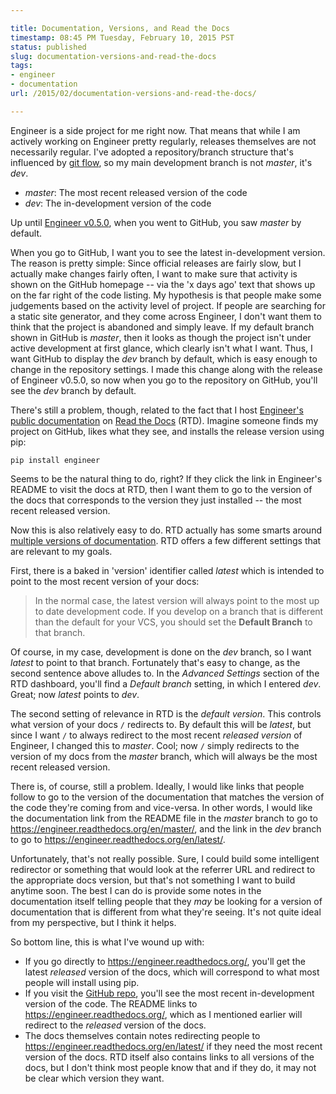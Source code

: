 ```yaml
---

title: Documentation, Versions, and Read the Docs
timestamp: 08:45 PM Tuesday, February 10, 2015 PST
status: published
slug: documentation-versions-and-read-the-docs
tags:
- engineer
- documentation
url: /2015/02/documentation-versions-and-read-the-docs/

---
```


Engineer is a side project for me right now. That means that while I am actively working on Engineer pretty regularly, releases themselves are not necessarily regular. I've adopted a repository/branch structure that's influenced by [git flow][1], so my main development branch is not *master*, it's *dev*.

* *master*: The most recent released version of the code
* *dev*: The in-development version of the code

[1]: http://nvie.com/posts/a-successful-git-branching-model/

Up until [Engineer v0.5.0][2], when you went to GitHub, you saw *master* by default.

When you go to GitHub, I want you to see the latest in-development version. The reason is pretty simple: Since official releases are fairly slow, but I actually make changes fairly often, I want to make sure that activity is shown on the GitHub homepage -- via the 'x days ago' text that shows up on the far right of the code listing. My hypothesis is that people make some judgements based on the activity level of project. If people are searching for a static site generator, and they come across Engineer, I don't want them to think that the project is abandoned and simply leave. If my default branch shown in GitHub is *master*, then it looks as though the project isn't under active development at first glance, which clearly isn't what I want. Thus, I want GitHub to display the *dev* branch by default, which is easy enough to change in the repository settings. I made this change along with the release of Engineer v0.5.0, so now when you go to the repository on GitHub, you'll see the *dev* branch by default.

[2]: /2014/05/engineer-v0-5-0-released/

There's still a problem, though, related to the fact that I host [Engineer's public documentation][3] on [Read the Docs][6] (RTD). Imagine someone finds my project on GitHub, likes what they see, and installs the release version using pip:

    pip install engineer

[3]: https://engineer.readthedocs.org/
[6]: https://readthedocs.org/

Seems to be the natural thing to do, right? If they click the link in Engineer's README to visit the docs at RTD, then I want them to go to the version of the docs that corresponds to the version they just installed -- the most recent released version.

Now this is also relatively easy to do. RTD actually has some smarts around [multiple versions of documentation][4]. RTD offers a few different settings that are relevant to my goals.

First, there is a baked in 'version' identifier called *latest* which is intended to point to the most recent version of your docs:

> In the normal case, the latest version will always point to the most up to date development code. If you develop on a branch that is different than the default for your VCS, you should set the **Default Branch** to that branch.

[4]: https://docs.readthedocs.org/en/latest/versions.html

Of course, in my case, development is done on the *dev* branch, so I want *latest* to point to that branch. Fortunately that's easy to change, as the second sentence above alludes to. In the *Advanced Settings* section of the RTD dashboard, you'll find a *Default branch* setting, in which I entered *dev*. Great; now *latest* points to *dev*.

The second setting of relevance in RTD is the *default version*. This controls what version of your docs `/` redirects to. By default this will be *latest*, but since I want `/` to always redirect to the most recent *released version* of Engineer, I changed this to *master*. Cool; now `/` simply redirects to the version of my docs from the *master* branch, which will always be the most recent released version.

There is, of course, still a problem. Ideally, I would like links that people follow to go to the version of the documentation that matches the version of the code they're coming from and vice-versa. In other words, I would like the documentation link from the README file in the *master* branch to go to https://engineer.readthedocs.org/en/master/, and the link in the *dev* branch to go to https://engineer.readthedocs.org/en/latest/.

Unfortunately, that's not really possible. Sure, I could build some intelligent redirector or something that would look at the referrer URL and redirect to the appropriate docs version, but that's not something I want to build anytime soon. The best I can do is provide some notes in the documentation itself telling people that they *may* be looking for a version of documentation that is different from what they're seeing. It's not quite ideal from my perspective, but I think it helps.

So bottom line, this is what I've wound up with:

* If you go directly to https://engineer.readthedocs.org/, you'll get the latest *released* version of the docs, which will correspond to what most people will install using pip.
* If you visit the [GitHub repo][5], you'll see the most recent in-development version of the code. The README links to https://engineer.readthedocs.org/, which as I mentioned earlier will redirect to the *released* version of the docs.
* The docs themselves contain notes redirecting people to https://engineer.readthedocs.org/en/latest/ if they need the most recent version of the docs. RTD itself also contains links to all versions of the docs, but I don't think most people know that and if they do, it may not be clear which version they want.

[5]: https://github.com/tylerbutler/engineer
